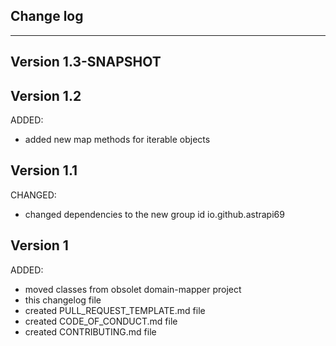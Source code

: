 ## Change log
----------------------


Version 1.3-SNAPSHOT
-------------


Version 1.2
-------------

ADDED:
  
- added new map methods for iterable objects

Version 1.1
-------------

CHANGED:

- changed dependencies to the new group id io.github.astrapi69

Version 1
-------------

ADDED:
  
- moved classes from obsolet domain-mapper project
- this changelog file
- created PULL_REQUEST_TEMPLATE.md file
- created CODE_OF_CONDUCT.md file
- created CONTRIBUTING.md file


